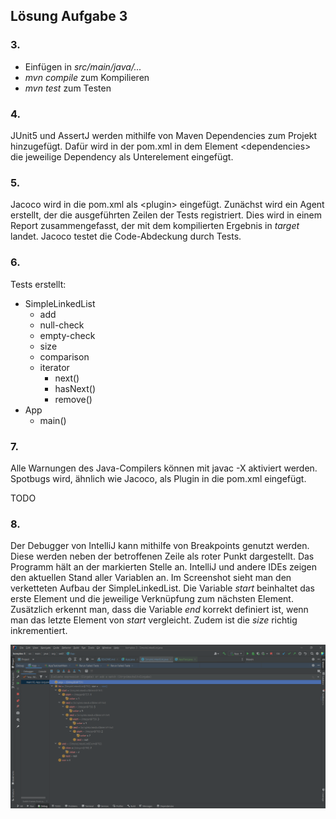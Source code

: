 ## Lösung Aufgabe 3

### 3.
- Einfügen in _src/main/java/..._
- _mvn compile_ zum Kompilieren
- _mvn test_ zum Testen

### 4.
JUnit5 und AssertJ werden mithilfe von Maven Dependencies zum Projekt hinzugefügt.
Dafür wird in der pom.xml in dem Element <dependencies\> die jeweilige Dependency als Unterelement eingefügt.

### 5.
Jacoco wird in die pom.xml als <plugin\> eingefügt. Zunächst wird ein Agent erstellt, der die ausgeführten Zeilen der Tests registriert. Dies wird in einem Report zusammengefasst, der mit dem kompilierten Ergebnis in _target_ landet.
Jacoco testet die Code-Abdeckung durch Tests.

### 6.
Tests erstellt:
- SimpleLinkedList
  - add
  - null-check
  - empty-check
  - size
  - comparison
  - iterator
    - next()
    - hasNext()
    - remove()
- App
  - main()

### 7.
Alle Warnungen des Java-Compilers können mit javac -X aktiviert werden.
Spotbugs wird, ähnlich wie Jacoco, als Plugin in die pom.xml eingefügt.

TODO

### 8.
Der Debugger von IntelliJ kann mithilfe von Breakpoints genutzt werden. Diese werden neben der betroffenen Zeile als roter Punkt dargestellt.
Das Programm hält an der markierten Stelle an. IntelliJ und andere IDEs zeigen den aktuellen Stand aller Variablen an. 
Im Screenshot sieht man den verketteten Aufbau der SimpleLinkedList. Die Variable _start_ beinhaltet das erste Element und die jeweilige Verknüpfung zum nächsten Element. Zusätzlich erkennt man, dass die Variable _end_ korrekt definiert ist, wenn man das letzte Element von _start_ vergleicht. Zudem ist die _size_ richtig inkrementiert.

![Debugger IntelliJ](src/main/resources/screenshot.png "Debugger IntelliJ")

